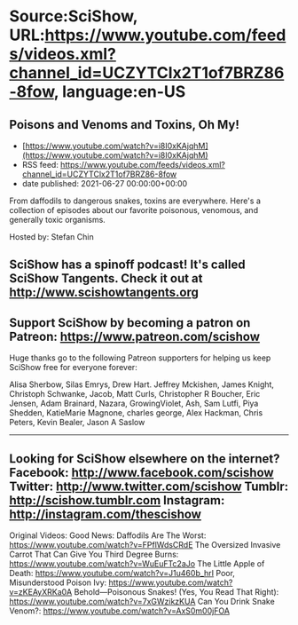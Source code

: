 # Source:SciShow, URL:https://www.youtube.com/feeds/videos.xml?channel_id=UCZYTClx2T1of7BRZ86-8fow, language:en-US

## Poisons and Venoms and Toxins, Oh My!
 - [https://www.youtube.com/watch?v=i8I0xKAjqhM](https://www.youtube.com/watch?v=i8I0xKAjqhM)
 - RSS feed: https://www.youtube.com/feeds/videos.xml?channel_id=UCZYTClx2T1of7BRZ86-8fow
 - date published: 2021-06-27 00:00:00+00:00

From daffodils to dangerous snakes, toxins are everywhere. Here's a collection of episodes about our favorite poisonous, venomous, and generally toxic organisms.

Hosted by: Stefan Chin

SciShow has a spinoff podcast! It's called SciShow Tangents. Check it out at http://www.scishowtangents.org
----------
Support SciShow by becoming a patron on Patreon: https://www.patreon.com/scishow
----------
Huge thanks go to the following Patreon supporters for helping us keep SciShow free for everyone forever:

Alisa Sherbow, Silas Emrys, Drew Hart. Jeffrey Mckishen, James Knight, Christoph Schwanke, Jacob, Matt Curls, Christopher R Boucher, Eric Jensen, Adam Brainard, Nazara, GrowingViolet, Ash, Sam Lutfi, Piya Shedden, KatieMarie Magnone, charles george, Alex Hackman, Chris Peters, Kevin Bealer, Jason A Saslow

----------
Looking for SciShow elsewhere on the internet?
Facebook: http://www.facebook.com/scishow
Twitter: http://www.twitter.com/scishow
Tumblr: http://scishow.tumblr.com
Instagram: http://instagram.com/thescishow
----------
Original Videos:
Good News: Daffodils Are The Worst: https://www.youtube.com/watch?v=FPflWdsCRdE
The Oversized Invasive Carrot That Can Give You Third Degree Burns: https://www.youtube.com/watch?v=WuEuFTc2aJo
The Little Apple of Death: https://www.youtube.com/watch?v=J1u460b_hrI
Poor, Misunderstood Poison Ivy: https://www.youtube.com/watch?v=zKEAyXRKa0A
Behold—Poisonous Snakes! (Yes, You Read That Right): https://www.youtube.com/watch?v=7xGWzikzKUA
Can You Drink Snake Venom?: https://www.youtube.com/watch?v=AxS0m00jFOA

